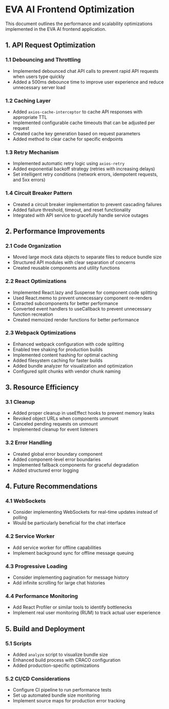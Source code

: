 # EVA AI Frontend Optimization

This document outlines the performance and scalability optimizations implemented in the EVA AI frontend application.

## 1. API Request Optimization

### 1.1 Debouncing and Throttling
- Implemented debounced chat API calls to prevent rapid API requests when users type quickly
- Added a 500ms debounce time to improve user experience and reduce unnecessary server load

### 1.2 Caching Layer
- Added `axios-cache-interceptor` to cache API responses with appropriate TTL
- Implemented configurable cache timeouts that can be adjusted per request
- Created cache key generation based on request parameters
- Added method to clear cache for specific endpoints

### 1.3 Retry Mechanism
- Implemented automatic retry logic using `axios-retry`
- Added exponential backoff strategy (retries with increasing delays)
- Set intelligent retry conditions (network errors, idempotent requests, and 5xx errors)

### 1.4 Circuit Breaker Pattern
- Created a circuit breaker implementation to prevent cascading failures
- Added failure threshold, timeout, and reset functionality
- Integrated with API service to gracefully handle service outages

## 2. Performance Improvements

### 2.1 Code Organization
- Moved large mock data objects to separate files to reduce bundle size
- Structured API modules with clear separation of concerns
- Created reusable components and utility functions

### 2.2 React Optimizations
- Implemented React.lazy and Suspense for component code splitting
- Used React.memo to prevent unnecessary component re-renders
- Extracted subcomponents for better performance
- Converted event handlers to useCallback to prevent unnecessary function recreation
- Created memoized render functions for better performance

### 2.3 Webpack Optimizations
- Enhanced webpack configuration with code splitting
- Enabled tree shaking for production builds
- Implemented content hashing for optimal caching
- Added filesystem caching for faster builds
- Added bundle analyzer for visualization and optimization
- Configured split chunks with vendor chunk naming

## 3. Resource Efficiency

### 3.1 Cleanup
- Added proper cleanup in useEffect hooks to prevent memory leaks
- Revoked object URLs when components unmount
- Canceled pending requests on unmount
- Implemented cleanup for event listeners

### 3.2 Error Handling
- Created global error boundary component
- Added component-level error boundaries
- Implemented fallback components for graceful degradation
- Added structured error logging

## 4. Future Recommendations

### 4.1 WebSockets
- Consider implementing WebSockets for real-time updates instead of polling
- Would be particularly beneficial for the chat interface

### 4.2 Service Worker
- Add service worker for offline capabilities
- Implement background sync for offline message queuing

### 4.3 Progressive Loading
- Consider implementing pagination for message history
- Add infinite scrolling for large chat histories

### 4.4 Performance Monitoring
- Add React Profiler or similar tools to identify bottlenecks
- Implement real user monitoring (RUM) to track actual user experience

## 5. Build and Deployment

### 5.1 Scripts
- Added `analyze` script to visualize bundle size
- Enhanced build process with CRACO configuration
- Added production-specific optimizations

### 5.2 CI/CD Considerations
- Configure CI pipeline to run performance tests
- Set up automated bundle size monitoring
- Implement source maps for production error tracking 